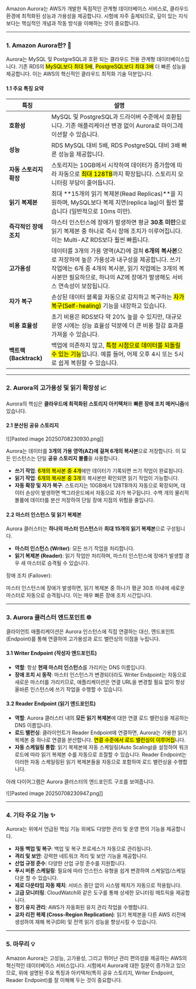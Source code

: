 
Amazon Aurora는 AWS가 개발한 독점적인 관계형 데이터베이스 서비스로, 클라우드 환경에 최적화된 성능과 가용성을 제공합니다. 시험에 자주 출제되므로, 깊이 있는 지식보다는 핵심적인 개념과 작동 방식을 이해하는 것이 중요합니다. 

---
### 1. Amazon Aurora란? 🌟

Aurora는 MySQL 및 PostgreSQL과 호환 되는 클라우드 전용 관계형 데이터베이스입니다. 기존 RDS의 <mark class="hltr-red">MySQL보다 최대 5배</mark>, <mark class="hltr-red">PostgreSQL보다 최대 3배</mark> 더 빠른 성능을 제공합니다. 이는 AWS의 혁신적인 클라우드 최적화 기술 덕분입니다.

#### 1.1 주요 특징 요약

| 특징                  | 설명                                                                                                                                           |
| ------------------- | -------------------------------------------------------------------------------------------------------------------------------------------- |
| **호환성**             | MySQL 및 PostgreSQL과 드라이버 수준에서 호환됩니다. 기존 애플리케이션 변경 없이 Aurora로 마이그레이션할 수 있습니다.                                                                 |
| **성능**              | RDS MySQL 대비 5배, RDS PostgreSQL 대비 3배 빠른 성능을 제공합니다.                                                                                          |
| **자동 스토리지 확장**      | 스토리지는 10GB에서 시작하여 데이터가 증가함에 따라 자동으로 <mark class="hltr-red">최대 128TB</mark>까지 확장됩니다. 스토리지 모니터링 부담이 줄어듭니다.                                     |
| **읽기 복제본**          | 최대 **15개의 읽기 복제본(Read Replicas)**을 지원하며, MySQL보다 복제 지연(replica lag)이 훨씬 짧습니다 (일반적으로 10ms 미만).                                                |
| **즉각적인 장애 조치**      | 마스터 인스턴스에 장애가 발생하면 평균 **30초 미만**으로 읽기 복제본 중 하나로 즉시 장애 조치가 이루어집니다. 이는 Multi-AZ RDS보다 훨씬 빠릅니다.                                                 |
| **고가용성**            | 데이터를 3개의 가용 영역(AZ)에 걸쳐 **6개의 복사본**으로 저장하여 높은 가용성과 내구성을 제공합니다. 쓰기 작업에는 6개 중 4개의 복사본, 읽기 작업에는 3개의 복사본만 필요하므로, 하나의 AZ에 장애가 발생해도 서비스 연속성이 보장됩니다. |
| **자가 복구**           | 손상된 데이터 블록을 자동으로 감지하고 복구하는 <mark class="hltr-red">자가 복구(Self-healing)</mark> 기능을 내장하고 있습니다.                                                  |
| **비용 효율성**          | 초기 비용은 RDS보다 약 20% 높을 수 있지만, 대규모 운영 시에는 성능 효율성 덕분에 더 큰 비용 절감 효과를 가져올 수 있습니다.                                                                 |
| **백트랙 (Backtrack)** | 백업에 의존하지 않고, <mark class="hltr-red">특정 시점으로 데이터를 되돌릴 수 있는 기능</mark>입니다. 예를 들어, 어제 오후 4시 또는 5시로 쉽게 복원할 수 있습니다.                                |

---

### 2. Aurora의 고가용성 및 읽기 확장성 📈

Aurora의 핵심은 **클라우드에 최적화된 스토리지 아키텍처**와 **빠른 장애 조치 메커니즘**에 있습니다.

#### 2.1 분산된 공유 스토리지

![[Pasted image 20250708230930.png]]

Aurora는 데이터를 **3개의 가용 영역(AZ)에 걸쳐 6개의 복사본**으로 저장합니다. 이 모든 인스턴스는 단일 **공유 스토리지 볼륨**을 사용합니다.

- **쓰기 작업**: <mark class="hltr-red">6개의 복사본 중 4개</mark>에만 데이터가 기록되면 쓰기 작업이 완료됩니다.
- **읽기 작업**: <mark class="hltr-red">6개의 복사본 중 3개</mark>의 복사본만 확인되면 읽기 작업이 가능합니다.
- **자동 확장 및 자가 복구**: 스토리지는 10GB에서 128TB까지 자동으로 확장되며, 데이터 손상이 발생하면 백그라운드에서 자동으로 자가 복구됩니다. 수백 개의 물리적 볼륨에 데이터를 분산 저장하여 단일 장애 지점의 위험을 줄입니다.

#### 2.2 마스터 인스턴스 및 읽기 복제본

Aurora 클러스터는 **하나의 마스터 인스턴스**와 **최대 15개의 읽기 복제본**으로 구성됩니다.
- **마스터 인스턴스 (Writer)**: 모든 쓰기 작업을 처리합니다.
- **읽기 복제본 (Reader)**: 읽기 작업만 처리하며, 마스터 인스턴스에 장애가 발생할 경우 새 마스터로 승격될 수 있습니다.

장애 조치 (Failover):

마스터 인스턴스에 장애가 발생하면, 읽기 복제본 중 하나가 평균 30초 이내에 새로운 마스터로 자동으로 승격됩니다. 이는 매우 빠른 장애 조치 시간입니다.

---

### 3. Aurora 클러스터 엔드포인트 🌐

클라이언트 애플리케이션은 Aurora 인스턴스에 직접 연결하는 대신, 엔드포인트(Endpoint)를 통해 연결하여 고가용성과 로드 밸런싱의 이점을 누립니다.

#### 3.1 Writer Endpoint (작성자 엔드포인트)

- **역할**: 항상 **현재 마스터 인스턴스**를 가리키는 DNS 이름입니다.
- **장애 조치 시 동작**: 마스터 인스턴스가 변경되더라도 Writer Endpoint는 자동으로 새로운 마스터를 가리키므로, 애플리케이션은 연결 URL을 변경할 필요 없이 항상 올바른 인스턴스에 쓰기 작업을 수행할 수 있습니다.

#### 3.2 Reader Endpoint (읽기 엔드포인트)

- **역할**: Aurora 클러스터 내의 **모든 읽기 복제본**에 대한 연결 로드 밸런싱을 제공하는 DNS 이름입니다.
- **로드 밸런싱**: 클라이언트가 Reader Endpoint에 연결하면, Aurora는 가용한 읽기 복제본 중 하나로 연결을 분산합니다. <mark class="hltr-red">연결 수준에서 로드 밸런싱이 이루어집</mark>니다.
- **자동 스케일링 통합**: 읽기 복제본에 자동 스케일링(Auto Scaling)을 설정하여 워크로드에 따라 읽기 복제본 수를 자동으로 조절할 수 있습니다. Reader Endpoint는 이러한 자동 스케일링된 읽기 복제본들을 자동으로 포함하여 로드 밸런싱을 수행합니다.

아래 다이어그램은 Aurora 클러스터의 엔드포인트 구조를 보여줍니다.

![[Pasted image 20250708230947.png]]

---

### 4. 기타 주요 기능 ✨

Aurora는 위에서 언급된 핵심 기능 외에도 다양한 관리 및 운영 편의 기능을 제공합니다.

- **자동 백업 및 복구**: 백업 및 복구 프로세스가 자동으로 관리됩니다.
- **격리 및 보안**: 강력한 네트워크 격리 및 보안 기능을 제공합니다.
- **산업 규정 준수**: 다양한 산업 규정 준수를 지원합니다.
- **푸시 버튼 스케일링**: 필요에 따라 인스턴스 유형을 쉽게 변경하여 스케일업/스케일다운 할 수 있습니다.
- **제로 다운타임 자동 패치**: 서비스 중단 없이 시스템 패치가 자동으로 적용됩니다.
- **고급 모니터링**: CloudWatch와 같은 도구를 통해 상세한 모니터링 메트릭을 제공합니다.
- **정기 유지 관리**: AWS가 자동화된 유지 관리 작업을 수행합니다.
- **교차 리전 복제 (Cross-Region Replication)**: 읽기 복제본을 다른 AWS 리전에 생성하여 재해 복구(DR) 및 전역 읽기 성능을 향상시킬 수 있습니다.


---

### 5. 마무리 💡

Amazon Aurora는 고성능, 고가용성, 그리고 뛰어난 관리 편의성을 제공하는 AWS의 혁신적인 데이터베이스 서비스입니다. 시험에서 Aurora에 대한 질문이 증가하고 있으므로, 위에 설명된 주요 특징과 아키텍처(특히 공유 스토리지, Writer Endpoint, Reader Endpoint)를 잘 이해해 두는 것이 중요합니다.
